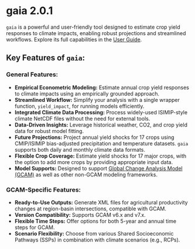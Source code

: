 # gaia 2.0.1

`gaia` is a powerful and user-friendly tool designed to estimate crop yield responses to climate impacts, enabling robust projections and streamlined workflows. Explore its full capabilities in the [User Guide](https://jgcri.github.io/gaia/articles/vignette.html).

## Key Features of `gaia`:

### General Features:

* **Empirical Econometric Modeling:** Estimate annual crop yield responses to climate impacts using an empirically grounded approach.
* **Streamlined Workflow:** Simplify your analysis with a single wrapper function, `yield_impact`, for running models efficiently.
* **Integrated Climate Data Processing:** Process widely-used ISIMIP-style climate NetCDF files without the need for external tools.
* **Data-Driven Insights:** Leverage historical weather, CO2, and crop yield data for robust model fitting.
* **Future Projections:** Project annual yield shocks for 17 crops using CMIP/ISIMIP bias-adjusted precipitation and temperature datasets. `gaia` supports both daily and monthly climate data formats.
* **Flexible Crop Coverage:** Estimate yield shocks for 17 major crops, with the option to add more crops by providing appropriate input data.
* **Model Supports:** Designed to support [Global Change Analysis Model (GCAM)](https://github.com/JGCRI/gcam-core) as well as other non-GCAM modeling frameworks.


### GCAM-Specific Features:
* **Ready-to-Use Outputs:** Generate XML files for agricultural productivity changes at region-basin intersections, compatible with GCAM.
* **Version Compatibility:** Supports GCAM v6.x and v7.x.
* **Flexible Time Steps:** Offer options for both 5-year and annual time steps for GCAM.
* **Scenario Flexibility:** Choose from various Shared Socioeconomic Pathways (SSPs) in combination with climate scenarios (e.g., RCPs).
